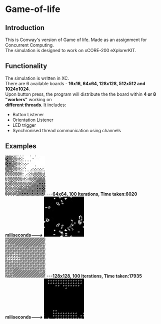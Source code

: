 # Game-of-life

## Introduction
This is Conway's version of Game of life. Made as an assignment for Concurrent Computing.  
The simulation is designed to work on xCORE-200 eXplorerKIT.

## Functionality
The simulation is written in XC.  
There are 6 available boards - **16x16, 64x64, 128x128, 512x512 and 1024x1024**.  
Upon button press, the program will distribute the the board within **4 or 8 "workers"** working on  
**different threads**.
It includes:
* Button Listener 
* Orientation Listener
* LED trigger
* Synchronised thread communication using channels

## Examples
<img src="images/64x64.png" height="128" width="128"> **---**64x64,   100 Iterations,  Time taken:6020 miliseconds**--->** <img src="images/64out.png" height="128" width="128">  
<img src="images/128x128.png" height="128" width="128"> **---**128x128, 100 Iterations, Time taken:17935 miliseconds**--->** <img src="images/128out.png" height="128" width="128">  

